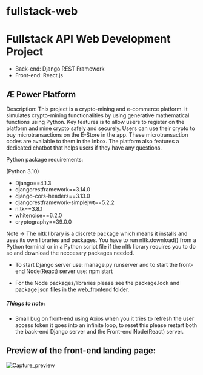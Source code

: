 # fullstack-web
# Fullstack API Web Development Project

- Back-end: Django REST Framework 
- Front-end: React.js

## Æ Power Platform 

Description: This project is a crypto-mining and e-commerce platform. It simulates crypto-mining functionalities by using generative mathematical functions using Python. Key features is to allow users to register on the platform and mine crypto safely and securely.
Users can use their crypto to buy microtransactions on the E-Store in the app. These microtransaction codes are available to them in the Inbox. The platform also features a dedicated chatbot that helps users if they have any questions.

Python package requirements: 

(Python 3.10)
* Django==4.1.3
* djangorestframework==3.14.0
* django-cors-headers==3.13.0
* djangorestframework-simplejwt==5.2.2
* nltk==3.8.1
* whitenoise==6.2.0
* cryptography==39.0.0

Note -> The nltk library is a discrete package which means it installs and uses its own libraries and packages. You have to run nltk.download() from a Python terminal or in a Python script file if the nltk library requires you to do so and download the neccesary packages needed.

* To start Django server use: manage.py runserver and to start the front-end Node(React) server use: npm start

* For the Node packages/libraries please see the package.lock and package json files in the web_frontend folder.
  
##### Things to note:

- Small bug on front-end using Axios when you it tries to refresh the user access token it goes into an infinite loop, to reset this please restart both the back-end Django server and the Front-end Node(React) server. 

## Preview of the front-end landing page:

![Capture_preview](https://github.com/akash93-cpu/fullstack-web/assets/78371200/51a8d141-35f5-4925-9d01-1cb13007857d)
